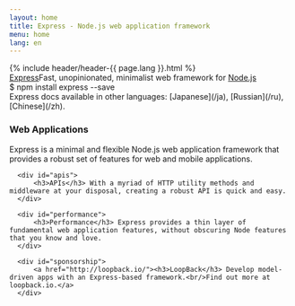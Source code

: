 ```yaml
---
layout: home
title: Express - Node.js web application framework
menu: home
lang: en
---
```


<section id="home-content">
    {% include header/header-{{ page.lang }}.html %}
    <div id="overlay"></div>
    <section id="description"><a href="/" class="express">Express</a><span class="description">Fast, unopinionated, minimalist web framework for <a href='http://nodejs.org'>Node.js</a></span>
    </section>
    <div id="install-command">$ npm install express --save</div>
</section>

<section id="doc-langs" markdown="1">
  Express docs available in other languages: [Japanese](/ja), [Russian](/ru), [Chinese](/zh).
</section>

<section id="intro">

  <div id="boxes" class="clearfix">
      <div id="web-applications">
          <h3>Web Applications</h3> Express is a minimal and flexible Node.js web application framework that provides a robust set of features for web and mobile applications.
      </div>

      <div id="apis">
          <h3>APIs</h3> With a myriad of HTTP utility methods and middleware at your disposal, creating a robust API is quick and easy.
      </div>

      <div id="performance">
          <h3>Performance</h3> Express provides a thin layer of fundamental web application features, without obscuring Node features that you know and love.
      </div>

      <div id="sponsorship">
          <a href="http://loopback.io/"><h3>LoopBack</h3> Develop model-driven apps with an Express-based framework.<br/>Find out more at loopback.io.</a>
      </div>
  </div>

</section>

<!-- <section id="announcements">
  {% include announcement/announcement-{{ page.lang }}.md %}
</section> -->
